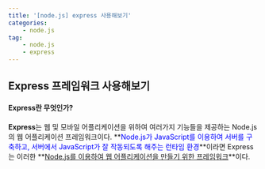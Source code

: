 ```yaml
---
title: '[node.js] express 사용해보기'
categories:
    - node.js
tag:
    - node.js
    - express
---
```


## Express 프레임워크 사용해보기

#### Express란 무엇인가?  
**Express**는 웹 및 모바일 어플리케이션을 위하여 여러가지 기능들을 제공하는 Node.js의 웹 어플리케이션 프레임워크이다. **<span style="color: blue">Node.js가 JavaScript를 이용하여 서버를 구축하고, 서버에서 JavaScript가 잘 작동되도록 해주는 런타임 환경</span>**이라면 Express는 이러한 **<u>Node.js를 이용하여 웹 어플리케이션을 만들기 위한 프레임워크</u>**이다.  
